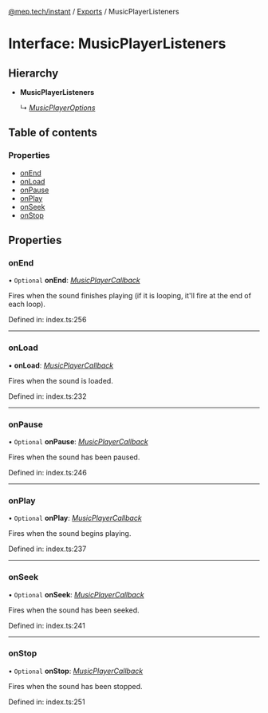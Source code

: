 [@mep.tech/instant](../DOCS.md) / [Exports](../modules.md) / MusicPlayerListeners

# Interface: MusicPlayerListeners

## Hierarchy

* **MusicPlayerListeners**

  ↳ [*MusicPlayerOptions*](musicplayeroptions.md)

## Table of contents

### Properties

- [onEnd](musicplayerlisteners.md#onend)
- [onLoad](musicplayerlisteners.md#onload)
- [onPause](musicplayerlisteners.md#onpause)
- [onPlay](musicplayerlisteners.md#onplay)
- [onSeek](musicplayerlisteners.md#onseek)
- [onStop](musicplayerlisteners.md#onstop)

## Properties

### onEnd

• `Optional` **onEnd**: [*MusicPlayerCallback*](../modules.md#musicplayercallback)

Fires when the sound finishes playing (if it is looping, it'll fire at the end of each loop).

Defined in: index.ts:256

___

### onLoad

• **onLoad**: [*MusicPlayerCallback*](../modules.md#musicplayercallback)

Fires when the sound is loaded.

Defined in: index.ts:232

___

### onPause

• `Optional` **onPause**: [*MusicPlayerCallback*](../modules.md#musicplayercallback)

Fires when the sound has been paused.

Defined in: index.ts:246

___

### onPlay

• `Optional` **onPlay**: [*MusicPlayerCallback*](../modules.md#musicplayercallback)

Fires when the sound begins playing.

Defined in: index.ts:237

___

### onSeek

• `Optional` **onSeek**: [*MusicPlayerCallback*](../modules.md#musicplayercallback)

Fires when the sound has been seeked.

Defined in: index.ts:241

___

### onStop

• `Optional` **onStop**: [*MusicPlayerCallback*](../modules.md#musicplayercallback)

Fires when the sound has been stopped.

Defined in: index.ts:251
